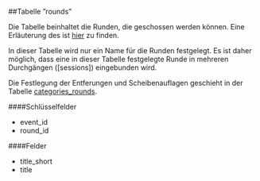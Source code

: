 ##Tabelle ”rounds” 

Die Tabelle beinhaltet die Runden, die geschossen werden können. Eine Erläuterung des ist [hier](kapitel_08_runde.md) zu finden.

In dieser Tabelle wird nur ein Name für die Runden festgelegt. Es ist daher möglich, dass eine in dieser Tabelle festgelegte Runde in mehreren Durchgängen ([sessions]) eingebunden wird.

Die Festlegung der Entferungen und Scheibenauflagen geschieht in der Tabelle [categories_rounds].

####Schlüsselfelder

* event_id
* round_id 

####Felder

* title_short 
* title 

[categories_rounds]: 
[sessions]: